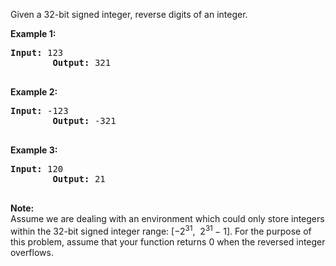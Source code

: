 <div>
    <div>
        <p>Given a 32-bit signed integer, reverse digits of an integer.</p>
        <p><strong>Example 1:</strong></p>
        <pre><strong>Input:</strong> 123
        <strong>Output:</strong> 321
        </pre>
        <p><strong>Example 2:</strong></p>
        <pre><strong>Input:</strong> -123
        <strong>Output:</strong> -321
        </pre>
        <p><strong>Example 3:</strong></p>
        <pre><strong>Input:</strong> 120
        <strong>Output:</strong> 21
        </pre>
        <p><strong>Note:</strong><br>
        Assume we are dealing with an environment which could only store integers within the 32-bit signed integer range: [−2<sup>31</sup>,&nbsp; 2<sup>31&nbsp;</sup>− 1]. For the purpose of this problem, assume that your function returns 0 when the reversed integer overflows.</p>
    </div>
</div>